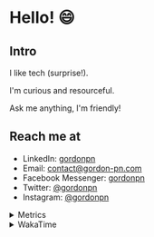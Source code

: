 # Hello! 😄

## Intro

I like tech (surprise!).

I'm curious and resourceful.

Ask me anything, I'm friendly!

## Reach me at

- LinkedIn: [gordonpn](https://www.linkedin.com/in/gordonpn/)
- Email: [contact@gordon-pn.com](mailto:contact@gordon-pn.com)
- Facebook Messenger: [gordonpn](https://www.messenger.com/t/Gordonpn)
- Twitter: [@gordonpn](https://twitter.com/Gordonpn)
- Instagram: [@gordonpn](https://www.instagram.com/gordonpn/)

<details>
  <summary>Metrics</summary>

  <img align="center" src="https://github.com/gordonpn/gordonpn/blob/master/github-metrics.svg" alt="GitHub Metrics">

</details>

<details>
  <summary>WakaTime</summary>

  <!--START_SECTION:waka-->

```text
Java                       11 hrs 50 mins  █████████████████▓░░░░░░░   70.03 %
TypeScript                 1 hr 14 mins    █▓░░░░░░░░░░░░░░░░░░░░░░░   07.32 %
Shell Script               51 mins         █▒░░░░░░░░░░░░░░░░░░░░░░░   05.07 %
Text                       40 mins         █░░░░░░░░░░░░░░░░░░░░░░░░   03.96 %
YAML                       25 mins         ▓░░░░░░░░░░░░░░░░░░░░░░░░   02.48 %
Brazil Dependency Config   17 mins         ▒░░░░░░░░░░░░░░░░░░░░░░░░   01.68 %
```

<!--END_SECTION:waka-->
</details>
